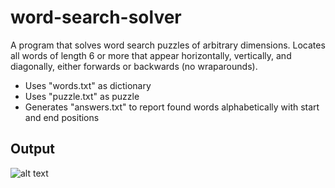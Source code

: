 # word-search-solver
A program that solves word search puzzles of arbitrary dimensions. Locates all words of length 6 or more that appear horizontally, vertically, and diagonally, either forwards or backwards (no wraparounds).

- Uses "words.txt" as dictionary
- Uses "puzzle.txt" as puzzle
- Generates "answers.txt" to report found words alphabetically with start and end positions

## Output
![alt text](https://user-images.githubusercontent.com/34634457/34187055-49ead426-e4e4-11e7-9501-b720fcf87e2c.png)
